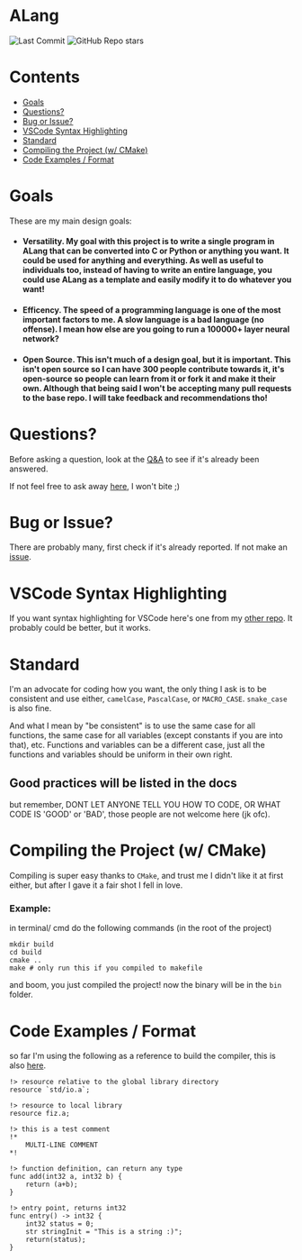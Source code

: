 # ALang
![Last Commit](https://img.shields.io/github/last-commit/ProgrammingNerdGit/A)
![GitHub Repo stars](https://img.shields.io/github/stars/ProgrammingNerdGit/A?style=social)

# Contents

* [Goals](#goals)
* [Questions?](#questions)
* [Bug or Issue?](#bug-or-issue)
* [VSCode Syntax Highlighting](#vscode-syntax-highlighting)
* [Standard](#standard)
* [Compiling the Project (w/ CMake)](#compiling-the-project-w-cmake)
* [Code Examples / Format](#code-examples--format)


# Goals
These are my main design goals:

* #### __Versatility__. My goal with this project is to write a single program in ALang that can be converted into C or Python or anything you want. It could be used for anything and everything. As well as useful to individuals too, instead of having to write an entire language, you could use ALang as a template and easily modify it to do whatever you want!

* #### __Efficency__. The speed of a programming language is one of the most important factors to me. A slow language is a bad language (no offense). I mean how else are you going to run a 100000+ layer neural network?

* #### __Open Source__. This isn't much of a design goal, but it is important. This isn't open source so I can have 300 people contribute towards it, it's open-source so people can learn from it or fork it and make it their own. Although that being said I won't be accepting many pull requests to the base repo. I will take feedback and recommendations tho!

# Questions?
Before asking a question, look at the [Q&A](https://github.com/ProgrammingNerdGit/A/discussions/categories/q-a) to see if it's already been answered.

If not feel free to ask away [here](https://github.com/ProgrammingNerdGit/A/discussions/new?category=q-a), I won't bite ;)

# Bug or Issue?
There are probably many, first check if it's already reported. If not make an [issue](https://github.com/ProgrammingNerdGit/A/issues/new).

# VSCode Syntax Highlighting
If you want syntax highlighting for VSCode here's one from my [other repo](https://github.com/ProgrammingNerdGit/VSCode-ALang-Syntax). It probably could be better, but it works.

# Standard
I'm an advocate for coding how you want, the only thing I ask is to be consistent and use either, `camelCase`, `PascalCase`, or `MACRO_CASE`. `snake_case` is also fine.

And what I mean by "be consistent" is to use the same case for all functions, the same case for all variables (except constants if you are into that), etc. Functions and variables can be a different case, just all the functions and variables should be uniform in their own right.

## __Good practices will be listed in the docs__
but remember, DONT LET ANYONE TELL YOU HOW TO CODE, OR WHAT CODE IS 'GOOD' or 'BAD', those people are not welcome here (jk ofc).

# Compiling the Project (w/ CMake)
Compiling is super easy thanks to `CMake`, and trust me I didn't like it at first either, but after I gave it a fair shot I fell in love.

### __Example__:

in terminal/ cmd do the following commands (in the root of the project)

```
mkdir build
cd build
cmake ..
make # only run this if you compiled to makefile
```

and boom, you just compiled the project! now the binary will be in the `bin` folder.

# Code Examples / Format

so far I'm using the following as a reference to build the compiler, this is also [here](https://github.com/ProgrammingNerdGit/A/blob/dev/test/format.a).
```
!> resource relative to the global library directory
resource `std/io.a`;

!> resource to local library
resource fiz.a;

!> this is a test comment
!*
    MULTI-LINE COMMENT
*!

!> function definition, can return any type
func add(int32 a, int32 b) {
    return (a+b);
}

!> entry point, returns int32
func entry() -> int32 {
    int32 status = 0;
    str stringInit = "This is a string :)";
    return(status);
}
```